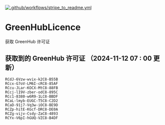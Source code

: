 [![.github/workflows/stripe_to_readme.yml](https://github.com/zjx-kimi/GreenHubLicence/actions/workflows/stripe_to_readme.yml/badge.svg)](https://github.com/zjx-kimi/GreenHubLicence/actions/workflows/stripe_to_readme.yml)
# GreenHubLicence
获取 GreenHub 许可证
## 获取到的 GreenHub 许可证 （2024-11-12 07 : 00 更新）
```
RCdJ-6Vzw-wvix-k2C8-B55B
RCcx-G7oV-LM6I-cRC8-85AF
RCcu-JLar-KOCX-MtC8-88FB
RCcj-lI9V-zber-odC8-895C
RCc1-8380-w6R9-1LC8-BBDF
RCaL-lmyb-EUGC-T5C8-C2D2
RCaD-91j7-Vq3w-iOC8-BE9D
RCZp-hitE-KGcf-DRC8-DE0A
RCZg-vijv-Csdy-ZaC8-4893
RCYx-V6pI-hGUQ-VZC8-B4DF
```
